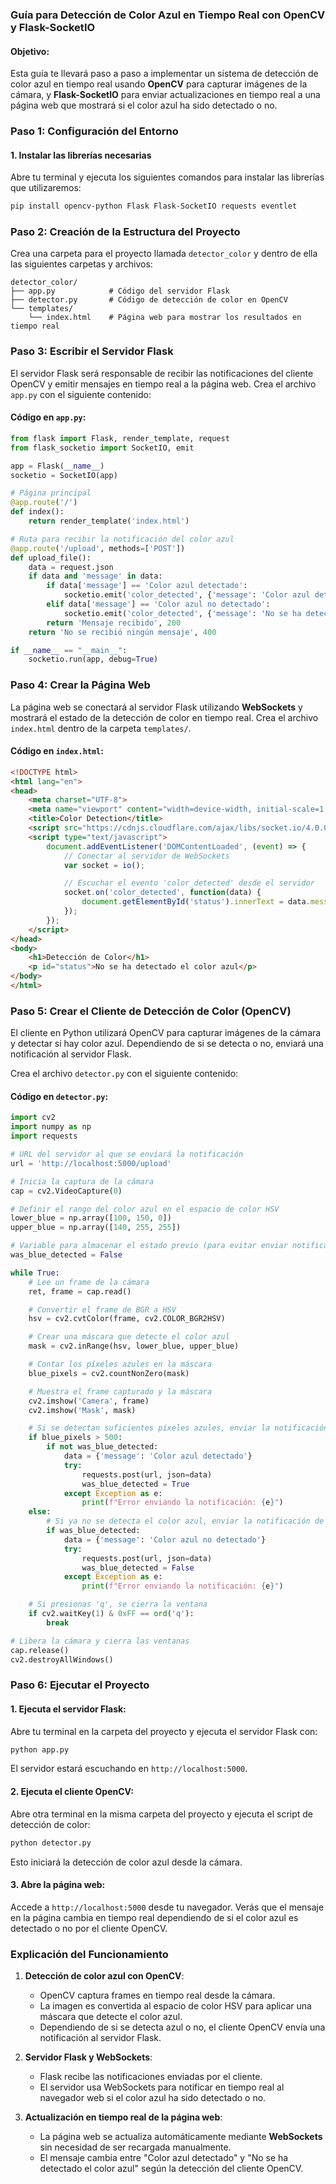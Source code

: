 ### Guía para Detección de Color Azul en Tiempo Real con OpenCV y Flask-SocketIO

#### Objetivo:
Esta guía te llevará paso a paso a implementar un sistema de detección de color azul en tiempo real usando **OpenCV** para capturar imágenes de la cámara, y **Flask-SocketIO** para enviar actualizaciones en tiempo real a una página web que mostrará si el color azul ha sido detectado o no.

### Paso 1: Configuración del Entorno

#### 1. Instalar las librerías necesarias

Abre tu terminal y ejecuta los siguientes comandos para instalar las librerías que utilizaremos:

```bash
pip install opencv-python Flask Flask-SocketIO requests eventlet
```

### Paso 2: Creación de la Estructura del Proyecto

Crea una carpeta para el proyecto llamada `detector_color` y dentro de ella las siguientes carpetas y archivos:

```
detector_color/
├── app.py            # Código del servidor Flask
├── detector.py       # Código de detección de color en OpenCV
└── templates/
    └── index.html    # Página web para mostrar los resultados en tiempo real
```

### Paso 3: Escribir el Servidor Flask

El servidor Flask será responsable de recibir las notificaciones del cliente OpenCV y emitir mensajes en tiempo real a la página web. Crea el archivo `app.py` con el siguiente contenido:

#### Código en `app.py`:

```python
from flask import Flask, render_template, request
from flask_socketio import SocketIO, emit

app = Flask(__name__)
socketio = SocketIO(app)

# Página principal
@app.route('/')
def index():
    return render_template('index.html')

# Ruta para recibir la notificación del color azul
@app.route('/upload', methods=['POST'])
def upload_file():
    data = request.json
    if data and 'message' in data:
        if data['message'] == 'Color azul detectado':
            socketio.emit('color_detected', {'message': 'Color azul detectado'})
        elif data['message'] == 'Color azul no detectado':
            socketio.emit('color_detected', {'message': 'No se ha detectado el color azul'})
        return 'Mensaje recibido', 200
    return 'No se recibió ningún mensaje', 400

if __name__ == "__main__":
    socketio.run(app, debug=True)
```

### Paso 4: Crear la Página Web

La página web se conectará al servidor Flask utilizando **WebSockets** y mostrará el estado de la detección de color en tiempo real. Crea el archivo `index.html` dentro de la carpeta `templates/`.

#### Código en `index.html`:

```html
<!DOCTYPE html>
<html lang="en">
<head>
    <meta charset="UTF-8">
    <meta name="viewport" content="width=device-width, initial-scale=1.0">
    <title>Color Detection</title>
    <script src="https://cdnjs.cloudflare.com/ajax/libs/socket.io/4.0.0/socket.io.js"></script>
    <script type="text/javascript">
        document.addEventListener('DOMContentLoaded', (event) => {
            // Conectar al servidor de WebSockets
            var socket = io();

            // Escuchar el evento 'color_detected' desde el servidor
            socket.on('color_detected', function(data) {
                document.getElementById('status').innerText = data.message;
            });
        });
    </script>
</head>
<body>
    <h1>Detección de Color</h1>
    <p id="status">No se ha detectado el color azul</p>
</body>
</html>
```

### Paso 5: Crear el Cliente de Detección de Color (OpenCV)

El cliente en Python utilizará OpenCV para capturar imágenes de la cámara y detectar si hay color azul. Dependiendo de si se detecta o no, enviará una notificación al servidor Flask.

Crea el archivo `detector.py` con el siguiente contenido:

#### Código en `detector.py`:

```python
import cv2
import numpy as np
import requests

# URL del servidor al que se enviará la notificación
url = 'http://localhost:5000/upload'

# Inicia la captura de la cámara
cap = cv2.VideoCapture(0)

# Definir el rango del color azul en el espacio de color HSV
lower_blue = np.array([100, 150, 0])
upper_blue = np.array([140, 255, 255])

# Variable para almacenar el estado previo (para evitar enviar notificaciones repetitivas)
was_blue_detected = False

while True:
    # Lee un frame de la cámara
    ret, frame = cap.read()

    # Convertir el frame de BGR a HSV
    hsv = cv2.cvtColor(frame, cv2.COLOR_BGR2HSV)

    # Crear una máscara que detecte el color azul
    mask = cv2.inRange(hsv, lower_blue, upper_blue)

    # Contar los píxeles azules en la máscara
    blue_pixels = cv2.countNonZero(mask)

    # Muestra el frame capturado y la máscara
    cv2.imshow('Camera', frame)
    cv2.imshow('Mask', mask)

    # Si se detectan suficientes píxeles azules, enviar la notificación de que se detectó
    if blue_pixels > 500:
        if not was_blue_detected:
            data = {'message': 'Color azul detectado'}
            try:
                requests.post(url, json=data)
                was_blue_detected = True
            except Exception as e:
                print(f"Error enviando la notificación: {e}")
    else:
        # Si ya no se detecta el color azul, enviar la notificación de que no se detecta más
        if was_blue_detected:
            data = {'message': 'Color azul no detectado'}
            try:
                requests.post(url, json=data)
                was_blue_detected = False
            except Exception as e:
                print(f"Error enviando la notificación: {e}")

    # Si presionas 'q', se cierra la ventana
    if cv2.waitKey(1) & 0xFF == ord('q'):
        break

# Libera la cámara y cierra las ventanas
cap.release()
cv2.destroyAllWindows()
```

### Paso 6: Ejecutar el Proyecto

#### 1. Ejecuta el servidor Flask:

Abre tu terminal en la carpeta del proyecto y ejecuta el servidor Flask con:

```bash
python app.py
```

El servidor estará escuchando en `http://localhost:5000`.

#### 2. Ejecuta el cliente OpenCV:

Abre otra terminal en la misma carpeta del proyecto y ejecuta el script de detección de color:

```bash
python detector.py
```

Esto iniciará la detección de color azul desde la cámara.

#### 3. Abre la página web:

Accede a `http://localhost:5000` desde tu navegador. Verás que el mensaje en la página cambia en tiempo real dependiendo de si el color azul es detectado o no por el cliente OpenCV.

### Explicación del Funcionamiento

1. **Detección de color azul con OpenCV**: 
   - OpenCV captura frames en tiempo real desde la cámara.
   - La imagen es convertida al espacio de color HSV para aplicar una máscara que detecte el color azul.
   - Dependiendo de si se detecta azul o no, el cliente OpenCV envía una notificación al servidor Flask.

2. **Servidor Flask y WebSockets**: 
   - Flask recibe las notificaciones enviadas por el cliente.
   - El servidor usa WebSockets para notificar en tiempo real al navegador web si el color azul ha sido detectado o no.

3. **Actualización en tiempo real de la página web**: 
   - La página web se actualiza automáticamente mediante **WebSockets** sin necesidad de ser recargada manualmente.
   - El mensaje cambia entre "Color azul detectado" y "No se ha detectado el color azul" según la detección del cliente OpenCV.
